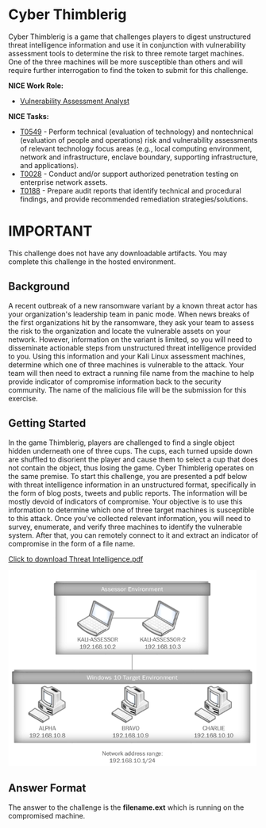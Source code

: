 # Cyber Thimblerig

Cyber Thimblerig is a game that challenges players to digest unstructured threat intelligence information and use it in conjunction with vulnerability assessment tools to determine the risk to three remote target machines. One of the three machines will be more susceptible than others and will require further interrogation to find the token to submit for this challenge.

**NICE Work Role:** 

- [Vulnerability Assessment Analyst](https://niccs.cisa.gov/workforce-development/nice-framework/workroles?name=Vulnerability+Assessment+Analyst&id=All)


**NICE Tasks:**

- [T0549](https://niccs.cisa.gov/workforce-development/nice-framework/tasks?id=T0549&description=All) - Perform technical (evaluation of technology) and nontechnical (evaluation of people and operations) risk and vulnerability assessments of relevant technology focus areas (e.g., local computing environment, network and infrastructure, enclave boundary, supporting infrastructure, and applications).  
- [T0028](https://niccs.cisa.gov/workforce-development/nice-framework/tasks?id=T0028&description=All) - Conduct and/or support authorized penetration testing on enterprise network assets.  
- [T0188](https://niccs.cisa.gov/workforce-development/nice-framework/tasks?id=T0188&description=All) - Prepare audit reports that identify technical and procedural findings, and provide recommended remediation strategies/solutions.

# IMPORTANT

This challenge does not have any downloadable artifacts. You may complete this challenge in the hosted environment.

## Background

A recent outbreak of a new ransomware variant by a known threat actor has your organization's leadership team in panic mode. When news breaks of the first organizations hit by the ransomware, they ask your team to assess the risk to the organization and locate the vulnerable assets on your network. However, information on the variant is limited, so you will need to disseminate actionable steps from unstructured threat intelligence provided to you. Using this information and your Kali Linux assessment machines, determine which one of three machines is vulnerable to the attack. Your team will then need to extract a running file name from the machine to help provide indicator of compromise information back to the security community. The name of the malicious file will be the submission for this exercise.


## Getting Started

In the game Thimblerig, players are challenged to find a single object hidden underneath one of three cups. The cups, each turned upside down are shuffled to disorient the player and cause them to select a cup that does not contain the object, thus losing the game. Cyber Thimblerig operates on the same premise. To start this challenge, you are presented a pdf below with threat intelligence information in an unstructured format, specifically in the form of blog posts, tweets and public reports. The information will be mostly devoid of indicators of compromise. Your objective is to use this information to determine which one of three target machines is susceptible to this attack. Once you've collected relevant information, you will need to survey, enumerate, and verify three machines to identify the vulnerable system. After that, you can remotely connect to it and extract an indicator of compromise in the form of a file name.

[Click to download Threat Intelligence.pdf](challenge/Threat_Intelligence.pdf)


<img src="challenge/topology.png" width="500px">

  ## Answer Format

  The answer to the challenge is the **filename.ext** which is running on the compromised machine.


